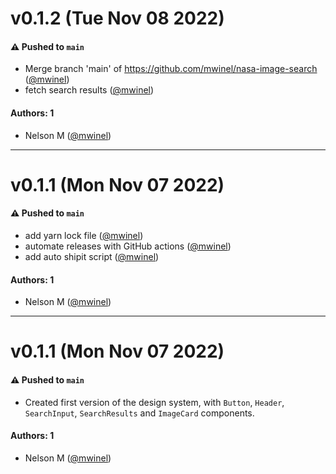 # v0.1.2 (Tue Nov 08 2022)

#### ⚠️ Pushed to `main`

- Merge branch 'main' of https://github.com/mwinel/nasa-image-search ([@mwinel](https://github.com/mwinel))
- fetch search results ([@mwinel](https://github.com/mwinel))

#### Authors: 1

- Nelson M ([@mwinel](https://github.com/mwinel))

---

# v0.1.1 (Mon Nov 07 2022)

#### ⚠️ Pushed to `main`

- add yarn lock file ([@mwinel](https://github.com/mwinel))
- automate releases with GitHub actions ([@mwinel](https://github.com/mwinel))
- add auto shipit script ([@mwinel](https://github.com/mwinel))

#### Authors: 1

- Nelson M ([@mwinel](https://github.com/mwinel))

---

# v0.1.1 (Mon Nov 07 2022)

#### ⚠️ Pushed to `main`

-   Created first version of the design system, with `Button`, `Header`, `SearchInput`, `SearchResults` and `ImageCard` components.

#### Authors: 1

-   Nelson M ([@mwinel](https://github.com/mwinel))

